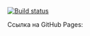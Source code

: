 
[![Build status](https://ci.appveyor.com/api/projects/status/4tcssrv5ijqth8lv?svg=true)](https://ci.appveyor.com/project/Stanislav-Pronkin/ahj-5)

Ссылка на GitHub Pages: 